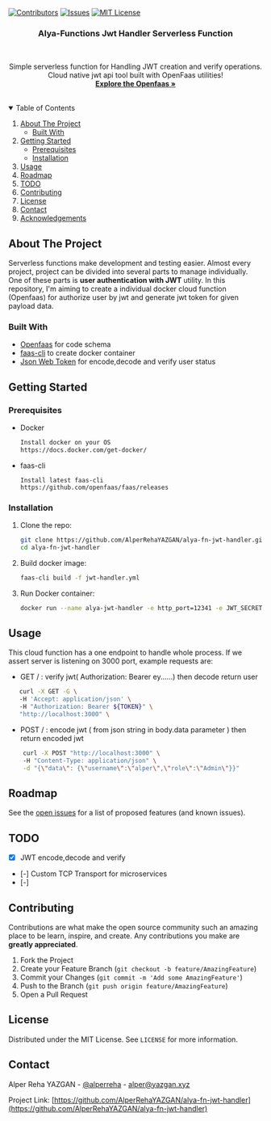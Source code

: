 [![Contributors][contributors-shield]][contributors-url]
  [![Issues][issues-shield]][issues-url]
  [![MIT License][license-shield]][license-url]

<p align="center">
  <h3 align="center">Alya-Functions Jwt Handler Serverless Function</h3>
  <br/>
  


  <p align="center">
    Simple serverless function for Handling JWT creation and verify operations. Cloud native jwt api tool built with OpenFaas utilities!
    <br />
    <a href="https://www.openfaas.com/"><strong>Explore the Openfaas »</strong></a>
    <br />
    <br />
  </p>
</p>

<!-- TABLE OF CONTENTS -->
<details open="open">
  <summary>Table of Contents</summary>
  <ol>
    <li>
      <a href="#about-the-project">About The Project</a>
      <ul>
        <li><a href="#built-with">Built With</a></li>
      </ul>
    </li>
    <li>
      <a href="#getting-started">Getting Started</a>
      <ul>
        <li><a href="#prerequisites">Prerequisites</a></li>
        <li><a href="#installation">Installation</a></li>
      </ul>
    </li>
    <li><a href="#usage">Usage</a></li>
    <li><a href="#roadmap">Roadmap</a></li>
    <li><a href="#todo">TODO</a></li>
    <li><a href="#contributing">Contributing</a></li>
    <li><a href="#license">License</a></li>
    <li><a href="#contact">Contact</a></li>
    <li><a href="#acknowledgements">Acknowledgements</a></li>
  </ol>
</details>

## About The Project

Serverless functions make development and testing easier. Almost every project, project can be divided into several parts to manage individually. One of these parts is <strong>user authentication with JWT</strong> utility. In this repository, I'm aiming to create a individual docker cloud function (Openfaas) for authorize user by jwt and generate jwt token for given payload data. 

### Built With

- [Openfaas](https://www.openfaas.com/) for code schema
- [faas-cli](https://www.openfaas.com/) to create docker container
- [Json Web Token](https://www.npmjs.com/package/jsonwebtoken) for encode,decode and verify user status

## Getting Started
### Prerequisites

- Docker
  ```sh
  Install docker on your OS  
  https://docs.docker.com/get-docker/  
  ```
- faas-cli
  ```
  Install latest faas-cli  
  https://github.com/openfaas/faas/releases 
  ```

### Installation

1. Clone the repo:
   ```sh
   git clone https://github.com/AlperRehaYAZGAN/alya-fn-jwt-handler.git  
   cd alya-fn-jwt-handler
   ```
2. Build docker image:
   ```sh
   faas-cli build -f jwt-handler.yml
   ```
3. Run Docker container:
   ```sh
   docker run --name alya-jwt-handler -e http_port=12341 -e JWT_SECRET=veryverySecretSymetricKey -p 3000:12341 -d jwt-handler:1.0.0
   ```

## Usage

This cloud function has a one endpoint to handle whole process. If we assert server is listening on 3000 port, example requests are:

- GET / : verify jwt( Authorization: Bearer ey......) then decode return user   

```sh
   curl -X GET -G \  
   -H 'Accept: application/json' \ 
   -H "Authorization: Bearer ${TOKEN}" \ 
   "http://localhost:3000" \ 
   ```

- POST / : encode jwt ( from json string in body.data parameter ) then return encoded jwt   

```sh
    curl -X POST "http://localhost:3000" \ 
    -H "Content-Type: application/json" \
    -d "{\"data\": {\"username\":\"alper\",\"role\":\"Admin\"}}"
   ```



## Roadmap

See the [open issues](https://github.com/AlperRehaYAZGAN/alya-fn-jwt-handler/issues) for a list of proposed features (and known issues).

## TODO  
- [X] JWT encode,decode and verify  
- [-] Custom TCP Transport for microservices  
- [-] 

## Contributing

Contributions are what make the open source community such an amazing place to be learn, inspire, and create. Any contributions you make are **greatly appreciated**.

1. Fork the Project
2. Create your Feature Branch (`git checkout -b feature/AmazingFeature`)
3. Commit your Changes (`git commit -m 'Add some AmazingFeature'`)
4. Push to the Branch (`git push origin feature/AmazingFeature`)
5. Open a Pull Request

## License

Distributed under the MIT License. See `LICENSE` for more information.

## Contact

Alper Reha YAZGAN - [@alperreha](https://twitter.com/alperreha) - alper@yazgan.xyz

Project Link: [https://github.com/AlperRehaYAZGAN/alya-fn-jwt-handler](https://github.com/AlperRehaYAZGAN/alya-fn-jwt-handler)


<!-- MARKDOWN LINKS & IMAGES -->
<!-- https://www.markdownguide.org/basic-syntax/#reference-style-links -->

[contributors-shield]: https://img.shields.io/github/contributors/AlperRehaYAZGAN/alya-fn-jwt-handler.svg?style=for-the-badge
[contributors-url]: https://github.com/AlperRehaYAZGAN/alya-fn-jwt-handler/graphs/contributors
[issues-shield]: https://img.shields.io/github/issues/AlperRehaYAZGAN/alya-fn-jwt-handler.svg?style=for-the-badge
[issues-url]: https://github.com/AlperRehaYAZGAN/alya-fn-jwt-handler/issues
[license-shield]: https://img.shields.io/github/license/AlperRehaYAZGAN/alya-fn-jwt-handler.svg?style=for-the-badge
[license-url]: https://github.com/AlperRehaYAZGAN/alya-fn-jwt-handler/blob/master/LICENSE.txt
